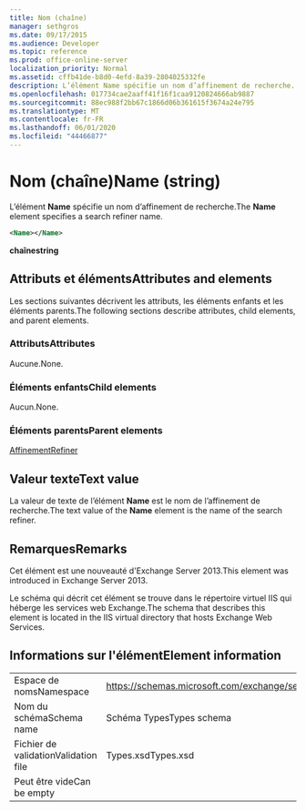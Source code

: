 ```yaml
---
title: Nom (chaîne)
manager: sethgros
ms.date: 09/17/2015
ms.audience: Developer
ms.topic: reference
ms.prod: office-online-server
localization_priority: Normal
ms.assetid: cffb41de-b8d0-4efd-8a39-2804025332fe
description: L’élément Name spécifie un nom d’affinement de recherche.
ms.openlocfilehash: 017734cae2aaff41f16f1caa9120824666ab9887
ms.sourcegitcommit: 88ec988f2bb67c1866d06b361615f3674a24e795
ms.translationtype: MT
ms.contentlocale: fr-FR
ms.lasthandoff: 06/01/2020
ms.locfileid: "44466877"
---
```

# <a name="name-string"></a><span data-ttu-id="d53db-103">Nom (chaîne)</span><span class="sxs-lookup"><span data-stu-id="d53db-103">Name (string)</span></span>

<span data-ttu-id="d53db-104">L’élément **Name** spécifie un nom d’affinement de recherche.</span><span class="sxs-lookup"><span data-stu-id="d53db-104">The **Name** element specifies a search refiner name.</span></span> 
  
```XML
<Name></Name>
```

<span data-ttu-id="d53db-105">**chaîne**</span><span class="sxs-lookup"><span data-stu-id="d53db-105">**string**</span></span>

## <a name="attributes-and-elements"></a><span data-ttu-id="d53db-106">Attributs et éléments</span><span class="sxs-lookup"><span data-stu-id="d53db-106">Attributes and elements</span></span>

<span data-ttu-id="d53db-107">Les sections suivantes décrivent les attributs, les éléments enfants et les éléments parents.</span><span class="sxs-lookup"><span data-stu-id="d53db-107">The following sections describe attributes, child elements, and parent elements.</span></span>
  
### <a name="attributes"></a><span data-ttu-id="d53db-108">Attributs</span><span class="sxs-lookup"><span data-stu-id="d53db-108">Attributes</span></span>

<span data-ttu-id="d53db-109">Aucune.</span><span class="sxs-lookup"><span data-stu-id="d53db-109">None.</span></span>
  
### <a name="child-elements"></a><span data-ttu-id="d53db-110">Éléments enfants</span><span class="sxs-lookup"><span data-stu-id="d53db-110">Child elements</span></span>

<span data-ttu-id="d53db-111">Aucun.</span><span class="sxs-lookup"><span data-stu-id="d53db-111">None.</span></span>
  
### <a name="parent-elements"></a><span data-ttu-id="d53db-112">Éléments parents</span><span class="sxs-lookup"><span data-stu-id="d53db-112">Parent elements</span></span>

[<span data-ttu-id="d53db-113">Affinement</span><span class="sxs-lookup"><span data-stu-id="d53db-113">Refiner</span></span>](refiner.md)
  
## <a name="text-value"></a><span data-ttu-id="d53db-114">Valeur texte</span><span class="sxs-lookup"><span data-stu-id="d53db-114">Text value</span></span>

<span data-ttu-id="d53db-115">La valeur de texte de l’élément **Name** est le nom de l’affinement de recherche.</span><span class="sxs-lookup"><span data-stu-id="d53db-115">The text value of the **Name** element is the name of the search refiner.</span></span> 
  
## <a name="remarks"></a><span data-ttu-id="d53db-116">Remarques</span><span class="sxs-lookup"><span data-stu-id="d53db-116">Remarks</span></span>

<span data-ttu-id="d53db-117">Cet élément est une nouveauté d'Exchange Server 2013.</span><span class="sxs-lookup"><span data-stu-id="d53db-117">This element was introduced in Exchange Server 2013.</span></span>
  
<span data-ttu-id="d53db-118">Le schéma qui décrit cet élément se trouve dans le répertoire virtuel IIS qui héberge les services web Exchange.</span><span class="sxs-lookup"><span data-stu-id="d53db-118">The schema that describes this element is located in the IIS virtual directory that hosts Exchange Web Services.</span></span>
  
## <a name="element-information"></a><span data-ttu-id="d53db-119">Informations sur l'élément</span><span class="sxs-lookup"><span data-stu-id="d53db-119">Element information</span></span>

|||
|:-----|:-----|
|<span data-ttu-id="d53db-120">Espace de noms</span><span class="sxs-lookup"><span data-stu-id="d53db-120">Namespace</span></span>  <br/> |https://schemas.microsoft.com/exchange/services/2006/types  <br/> |
|<span data-ttu-id="d53db-121">Nom du schéma</span><span class="sxs-lookup"><span data-stu-id="d53db-121">Schema name</span></span>  <br/> |<span data-ttu-id="d53db-122">Schéma Types</span><span class="sxs-lookup"><span data-stu-id="d53db-122">Types schema</span></span>  <br/> |
|<span data-ttu-id="d53db-123">Fichier de validation</span><span class="sxs-lookup"><span data-stu-id="d53db-123">Validation file</span></span>  <br/> |<span data-ttu-id="d53db-124">Types.xsd</span><span class="sxs-lookup"><span data-stu-id="d53db-124">Types.xsd</span></span>  <br/> |
|<span data-ttu-id="d53db-125">Peut être vide</span><span class="sxs-lookup"><span data-stu-id="d53db-125">Can be empty</span></span>  <br/> ||
   

